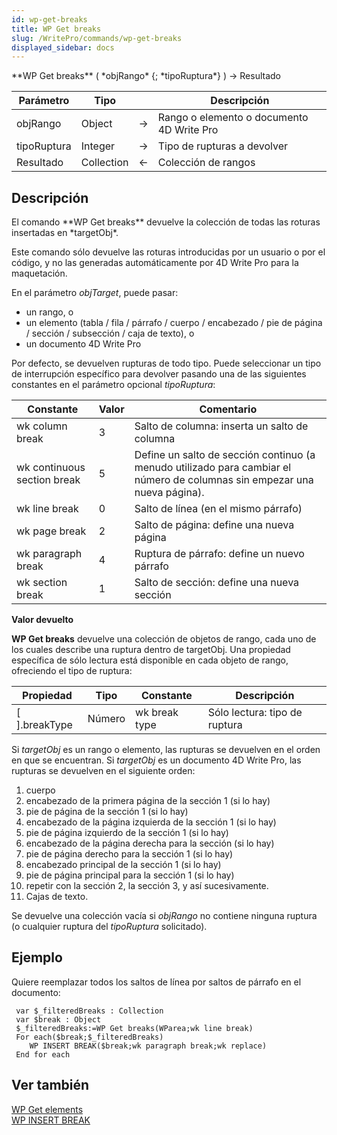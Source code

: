 ```yaml
---
id: wp-get-breaks
title: WP Get breaks
slug: /WritePro/commands/wp-get-breaks
displayed_sidebar: docs
---
```


<!--REF #_command_.WP Get breaks.Syntax-->**WP Get breaks** ( *objRango* {; *tipoRuptura*} ) -> Resultado<!-- END REF-->
<!--REF #_command_.WP Get breaks.Params-->
| Parámetro | Tipo |  | Descripción |
| --- | --- | --- | --- |
| objRango | Object | &#8594;  | Rango o elemento o documento 4D Write Pro |
| tipoRuptura | Integer | &#8594;  | Tipo de rupturas a devolver |
| Resultado | Collection | &#8592; | Colección de rangos |

<!-- END REF-->

## Descripción 

<!--REF #_command_.WP Get breaks.Summary-->El comando **WP Get breaks** devuelve la colección de todas las roturas insertadas en *targetObj*.<!-- END REF-->

Este comando sólo devuelve las roturas introducidas por un usuario o por el código, y no las generadas automáticamente por 4D Write Pro para la maquetación.

En el parámetro *objTarget*, puede pasar:

* un rango, o
* un elemento (tabla / fila / párrafo / cuerpo / encabezado / pie de página / sección / subsección / caja de texto), o
* un documento 4D Write Pro

Por defecto, se devuelven rupturas de todo tipo. Puede seleccionar un tipo de interrupción específico para devolver pasando una de las siguientes constantes en el parámetro opcional *tipoRuptura*:

| Constante                   | Valor | Comentario                                                                                                                |
| --------------------------- | ----- | ------------------------------------------------------------------------------------------------------------------------- |
| wk column break             | 3     | Salto de columna: inserta un salto de columna                                                                             |
| wk continuous section break | 5     | Define un salto de sección continuo (a menudo utilizado para cambiar el número de columnas sin empezar una nueva página). |
| wk line break               | 0     | Salto de línea (en el mismo párrafo)                                                                                      |
| wk page break               | 2     | Salto de página: define una nueva página                                                                                  |
| wk paragraph break          | 4     | Ruptura de párrafo: define un nuevo párrafo                                                                               |
| wk section break            | 1     | Salto de sección: define una nueva sección                                                                                |

**Valor devuelto**

**WP Get breaks** devuelve una colección de objetos de rango, cada uno de los cuales describe una ruptura dentro de targetObj. Una propiedad específica de sólo lectura está disponible en cada objeto de rango, ofreciendo el tipo de ruptura:

| **Propiedad**   | **Tipo** | **Constant**e | **Descripción**               |
| --------------- | -------- | ------------- | ----------------------------- |
| \[ \].breakType | Número   | wk break type | Sólo lectura: tipo de ruptura |

Si *targetObj* es un rango o elemento, las rupturas se devuelven en el orden en que se encuentran. Si *targetObj* es un documento 4D Write Pro, las rupturas se devuelven en el siguiente orden:

1. cuerpo
2. encabezado de la primera página de la sección 1 (si lo hay)
3. pie de página de la sección 1 (si lo hay)
4. encabezado de la página izquierda de la sección 1 (si lo hay)
5. pie de página izquierdo de la sección 1 (si lo hay)
6. encabezado de la página derecha para la sección (si lo hay)
7. pie de página derecho para la sección 1 (si lo hay)
8. encabezado principal de la sección 1 (si lo hay)
9. pie de página principal para la sección 1 (si lo hay)
10. repetir con la sección 2, la sección 3, y así sucesivamente.
11. Cajas de texto.

Se devuelve una colección vacía si *objRango* no contiene ninguna ruptura (o cualquier ruptura del *tipoRuptura* solicitado).

## Ejemplo 

Quiere reemplazar todos los saltos de línea por saltos de párrafo en el documento:

```4d
 var $_filteredBreaks : Collection
 var $break : Object
 $_filteredBreaks:=WP Get breaks(WParea;wk line break)
 For each($break;$_filteredBreaks)
    WP INSERT BREAK($break;wk paragraph break;wk replace)
 End for each
```

## Ver también 

[WP Get elements](wp-get-elements.md)  
[WP INSERT BREAK](../commands/wp-insert-break.md)  